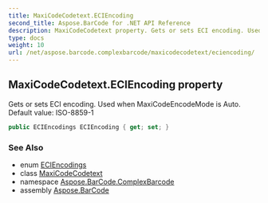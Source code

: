 ```yaml
---
title: MaxiCodeCodetext.ECIEncoding
second_title: Aspose.BarCode for .NET API Reference
description: MaxiCodeCodetext property. Gets or sets ECI encoding. Used when MaxiCodeEncodeMode is Auto. Default value ISO88591
type: docs
weight: 10
url: /net/aspose.barcode.complexbarcode/maxicodecodetext/eciencoding/
---
```

## MaxiCodeCodetext.ECIEncoding property

Gets or sets ECI encoding. Used when MaxiCodeEncodeMode is Auto. Default value: ISO-8859-1

```csharp
public ECIEncodings ECIEncoding { get; set; }
```

### See Also

* enum [ECIEncodings](../../../aspose.barcode.generation/eciencodings/)
* class [MaxiCodeCodetext](../)
* namespace [Aspose.BarCode.ComplexBarcode](../../../aspose.barcode.complexbarcode/)
* assembly [Aspose.BarCode](../../../)


